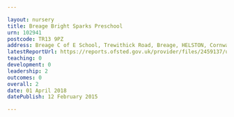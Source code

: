 ```yaml
---

layout: nursery
title: Breage Bright Sparks Preschool
urn: 102941
postcode: TR13 9PZ
address: Breage C of E School, Trewithick Road, Breage, HELSTON, Cornwall, TR13 9PZ
latestReportUrl: https://reports.ofsted.gov.uk/provider/files/2459137/urn/102941.pdf
teaching: 0
development: 0
leadership: 2
outcomes: 0
overall: 2
date: 01 April 2018 
datePublish: 12 February 2015

---
```

